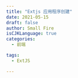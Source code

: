 ```yaml
---
title: "Extjs 应用程序创建"
date: 2021-05-15
draft: false
author: Small Fire
isCJKLanguage: true
categories: 
  - 前端

tags: 
  - ExtJS

---
```


